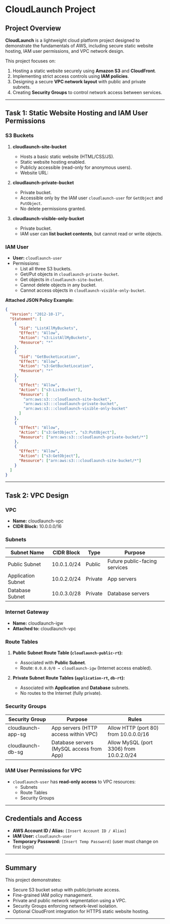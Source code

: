 # CloudLaunch Project

## Project Overview

**CloudLaunch** is a lightweight cloud platform project designed to demonstrate the fundamentals of AWS, including secure static website hosting, IAM user permissions, and VPC network design.

This project focuses on:

1. Hosting a static website securely using **Amazon S3** and **CloudFront**.
2. Implementing strict access controls using **IAM policies**.
3. Designing a secure **VPC network layout** with public and private subnets.
4. Creating **Security Groups** to control network access between services.

---

## Task 1: Static Website Hosting and IAM User Permissions

### **S3 Buckets**

1. **cloudlaunch-site-bucket**
   - Hosts a basic static website (HTML/CSS/JS).
   - Static website hosting enabled.
   - Publicly accessible (read-only for anonymous users).
   - Website URL: [](https://cloudlaunch-site-bucket-dht.s3.us-east-1.amazonaws.com/index.html)

2. **cloudlaunch-private-bucket**
   - Private bucket.
   - Accessible only by the IAM user `cloudlaunch-user` for `GetObject` and `PutObject`.
   - No delete permissions granted.

3. **cloudlaunch-visible-only-bucket**
   - Private bucket.
   - IAM user can **list bucket contents**, but cannot read or write objects.

### **IAM User**

- **User:** `cloudlaunch-user`
- Permissions:
  - List all three S3 buckets.
  - Get/Put objects in `cloudlaunch-private-bucket`.
  - Get objects in `cloudlaunch-site-bucket`.
  - Cannot delete objects in any bucket.
  - Cannot access objects in `cloudlaunch-visible-only-bucket`.

**Attached JSON Policy Example:**

```json
{
  "Version": "2012-10-17",
  "Statement": [
    {
      "Sid": "ListAllMyBuckets",
      "Effect": "Allow",
      "Action": "s3:ListAllMyBuckets",
      "Resource": "*"
    },
    {
      "Sid": "GetBucketLocation",
      "Effect": "Allow",
      "Action": "s3:GetBucketLocation",
      "Resource": "*"
    },
    {
      "Effect": "Allow",
      "Action": ["s3:ListBucket"],
      "Resource": [
        "arn:aws:s3:::cloudlaunch-site-bucket",
        "arn:aws:s3:::cloudlaunch-private-bucket",
        "arn:aws:s3:::cloudlaunch-visible-only-bucket"
      ]
    },
    {
      "Effect": "Allow",
      "Action": ["s3:GetObject", "s3:PutObject"],
      "Resource": ["arn:aws:s3:::cloudlaunch-private-bucket/*"]
    },
    {
      "Effect": "Allow",
      "Action": ["s3:GetObject"],
      "Resource": ["arn:aws:s3:::cloudlaunch-site-bucket/*"]
    }
  ]
}
```

---

## Task 2: VPC Design

### **VPC**

- **Name:** cloudlaunch-vpc
- **CIDR Block:** 10.0.0.0/16

### **Subnets**

| Subnet Name        | CIDR Block  | Type    | Purpose                       |
| ------------------ | ----------- | ------- | ----------------------------- |
| Public Subnet      | 10.0.1.0/24 | Public  | Future public-facing services |
| Application Subnet | 10.0.2.0/24 | Private | App servers                   |
| Database Subnet    | 10.0.3.0/28 | Private | Database servers              |

### **Internet Gateway**

- **Name:** cloudlaunch-igw
- **Attached to:** cloudlaunch-vpc

### **Route Tables**

1. **Public Subnet Route Table (`cloudlaunch-public-rt`):**
   - Associated with **Public Subnet**.
   - Route: `0.0.0.0/0 → cloudlaunch-igw` (Internet access enabled).

2. **Private Subnet Route Tables (`application-rt`, `db-rt`):**
   - Associated with **Application** and **Database** subnets.
   - No routes to the Internet (fully private).

### **Security Groups**

| Security Group     | Purpose                                  | Rules                                    |
| ------------------ | ---------------------------------------- | ---------------------------------------- |
| cloudlaunch-app-sg | App servers (HTTP access within VPC)     | Allow HTTP (port 80) from 10.0.0.0/16    |
| cloudlaunch-db-sg  | Database servers (MySQL access from App) | Allow MySQL (port 3306) from 10.0.2.0/24 |

### **IAM User Permissions for VPC**

- `cloudlaunch-user` has **read-only access** to VPC resources:
  - Subnets
  - Route Tables
  - Security Groups

---

## **Credentials and Access**

- **AWS Account ID / Alias:** `[Insert Account ID / Alias]`
- **IAM User:** `cloudlaunch-user`
- **Temporary Password:** `[Insert Temp Password]` (user must change on first login)

---

## **Summary**

This project demonstrates:

- Secure S3 bucket setup with public/private access.
- Fine-grained IAM policy management.
- Private and public network segmentation using a VPC.
- Security Groups enforcing network-level isolation.
- Optional CloudFront integration for HTTPS static website hosting.

---

